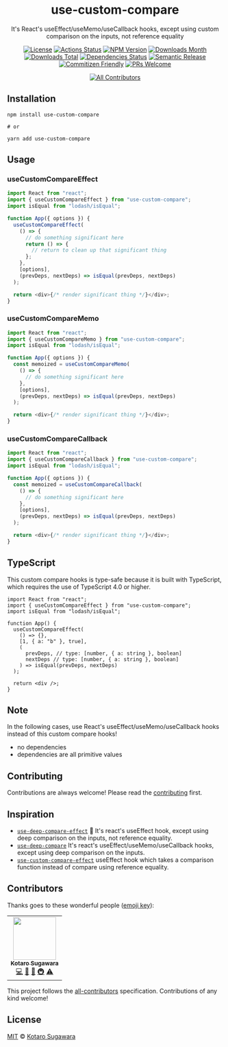 <div align="center">

<h1>use-custom-compare</h1>

It's React's useEffect/useMemo/useCallback hooks, except using custom comparison on the inputs, not reference equality

[![License](https://img.shields.io/badge/License-MIT-blue.svg?style=flat-square)](LICENSE)
[![Actions Status](https://github.com/kotarella1110/use-custom-compare/workflows/CI/badge.svg)](https://github.com/kotarella1110/use-custom-compare/actions?query=workflow%3ACI)
[![NPM Version](https://img.shields.io/npm/v/use-custom-compare?style=flat-square)](https://www.npmjs.com/package/use-custom-compare)
[![Downloads Month](https://img.shields.io/npm/dm/use-custom-compare?style=flat-square)](https://www.npmjs.com/package/use-custom-compare)
[![Downloads Total](https://img.shields.io/npm/dt/use-custom-compare?style=flat-square)](https://www.npmjs.com/package/use-custom-compare)
[![Dependencies Status](https://david-dm.org/kotarella1110/use-custom-compare.svg?style=flat-square)](https://david-dm.org/kotarella1110/use-custom-compare)
[![Semantic Release](https://img.shields.io/badge/%F0%9F%93%A6%F0%9F%9A%80-semantic--release-e10079.svg?style=flat-square)](https://github.com/semantic-release/semantic-release)
[![Commitizen Friendly](https://img.shields.io/badge/commitizen-friendly-brightgreen.svg?style=flat-square)](http://commitizen.github.io/cz-cli/)
[![PRs Welcome](https://img.shields.io/badge/PRs-welcome-green.svg?style=flat-square)](CONTRIBUTING.md)

<!-- ALL-CONTRIBUTORS-BADGE:START - Do not remove or modify this section -->

[![All Contributors](https://img.shields.io/badge/all_contributors-1-orange.svg?style=flat-square)](#contributors-)

<!-- ALL-CONTRIBUTORS-BADGE:END -->

</div>

## Installation

```
npm install use-custom-compare

# or

yarn add use-custom-compare
```

## Usage

### useCustomCompareEffect

```js
import React from "react";
import { useCustomCompareEffect } from "use-custom-compare";
import isEqual from "lodash/isEqual";

function App({ options }) {
  useCustomCompareEffect(
    () => {
      // do something significant here
      return () => {
        // return to clean up that significant thing
      };
    },
    [options],
    (prevDeps, nextDeps) => isEqual(prevDeps, nextDeps)
  );

  return <div>{/* render significant thing */}</div>;
}
```

### useCustomCompareMemo

```js
import React from "react";
import { useCustomCompareMemo } from "use-custom-compare";
import isEqual from "lodash/isEqual";

function App({ options }) {
  const memoized = useCustomCompareMemo(
    () => {
      // do something significant here
    },
    [options],
    (prevDeps, nextDeps) => isEqual(prevDeps, nextDeps)
  );

  return <div>{/* render significant thing */}</div>;
}
```

### useCustomCompareCallback

```js
import React from "react";
import { useCustomCompareCallback } from "use-custom-compare";
import isEqual from "lodash/isEqual";

function App({ options }) {
  const memoized = useCustomCompareCallback(
    () => {
      // do something significant here
    },
    [options],
    (prevDeps, nextDeps) => isEqual(prevDeps, nextDeps)
  );

  return <div>{/* render significant thing */}</div>;
}
```

## TypeScript

This custom compare hooks is type-safe because it is built with TypeScript, which requires the use of TypeScript 4.0 or higher.

```tsx
import React from "react";
import { useCustomCompareEffect } from "use-custom-compare";
import isEqual from "lodash/isEqual";

function App() {
  useCustomCompareEffect(
    () => {},
    [1, { a: "b" }, true],
    (
      prevDeps, // type: [number, { a: string }, boolean]
      nextDeps // type: [number, { a: string }, boolean]
    ) => isEqual(prevDeps, nextDeps)
  );

  return <div />;
}
```

## Note

In the following cases, use React's useEffect/useMemo/useCallback hooks instead of this custom compare hooks!

- no dependencies
- dependencies are all primitive values

## Contributing

Contributions are always welcome! Please read the [contributing](./CONTRIBUTING.md) first.

## Inspiration

- [`use-deep-compare-effect`](https://github.com/kentcdodds/use-deep-compare-effect) 🐋 It's react's useEffect hook, except using deep comparison on the inputs, not reference equality.
- [`use-deep-compare`](https://github.com/sandiiarov/use-deep-compare) It's react's useEffect/useMemo/useCallback hooks, except using deep comparison on the inputs.
- [`use-custom-compare-effect`](https://github.com/sanjagh/use-custom-compare-effect) useEffect hook which takes a comparison function instead of compare using reference equality.

## Contributors

Thanks goes to these wonderful people ([emoji key](https://allcontributors.org/docs/en/emoji-key)):

<!-- ALL-CONTRIBUTORS-LIST:START - Do not remove or modify this section -->
<!-- prettier-ignore-start -->
<!-- markdownlint-disable -->
<table>
  <tr>
    <td align="center"><a href="https://qiita.com/kotarella1110"><img src="https://avatars1.githubusercontent.com/u/12913947?v=4" width="100px;" alt=""/><br /><sub><b>Kotaro Sugawara</b></sub></a><br /><a href="https://github.com/kotarella1110/use-custom-compare/commits?author=kotarella1110" title="Code">💻</a> <a href="https://github.com/kotarella1110/use-custom-compare/commits?author=kotarella1110" title="Documentation">📖</a> <a href="#ideas-kotarella1110" title="Ideas, Planning, & Feedback">🤔</a> <a href="#infra-kotarella1110" title="Infrastructure (Hosting, Build-Tools, etc)">🚇</a> <a href="https://github.com/kotarella1110/use-custom-compare/commits?author=kotarella1110" title="Tests">⚠️</a></td>
  </tr>
</table>

<!-- markdownlint-enable -->
<!-- prettier-ignore-end -->

<!-- ALL-CONTRIBUTORS-LIST:END -->

This project follows the [all-contributors](https://github.com/all-contributors/all-contributors) specification. Contributions of any kind welcome!

## License

[MIT](./LICENSE) © [Kotaro Sugawara](https://twitter.com/kotarella1110)
